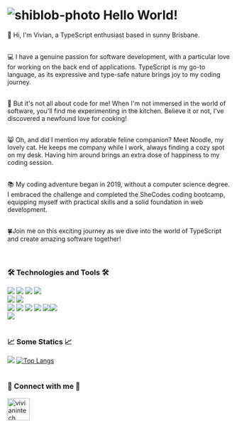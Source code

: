 # ![shiblob-photo](https://user-images.githubusercontent.com/36681929/124338565-fccca680-dbeb-11eb-88aa-852dc1ada0ab.png) Hello World!
:cherry_blossom: Hi, I'm Vivian, a TypeScript enthusiast based in sunny Brisbane.<br /><br />

:computer: I have a genuine passion for software development, with a particular love for working on the back end of applications. TypeScript is my go-to language, as its expressive and type-safe nature brings joy to my coding journey.<br /><br />

:pizza: But it's not all about code for me! When I'm not immersed in the world of software, you'll find me experimenting in the kitchen. Believe it or not, I've discovered a newfound love for cooking!<br /><br />

:smile_cat: Oh, and did I mention my adorable feline companion? Meet Noodle, my lovely cat. He keeps me company while I work, always finding a cozy spot on my desk. Having him around brings an extra dose of happiness to my coding session.<br /><br />

:books: My coding adventure began in 2019, without a computer science degree. I embraced the challenge and completed the SheCodes coding bootcamp, equipping myself with practical skills and a solid foundation in web development.<br /><br />

:four_leaf_clover:Join me on this exciting journey as we dive into the world of TypeScript and create amazing software together!<br /><br />

#

### :hammer_and_wrench: Technologies and Tools :hammer_and_wrench:
![](https://img.shields.io/static/v1?label=Code&message=JavaScript&color=ff69b4) ![](https://img.shields.io/static/v1?label=Code&message=TypeScript&color=ff69b4) ![](https://img.shields.io/static/v1?label=Code&message=PHP&color=ff69b4) ![](https://img.shields.io/static/v1?label=Code&message=Python&color=ff69b4) <br />
![](https://img.shields.io/static/v1?label=DB&message=MySQL&color=success) ![](https://img.shields.io/static/v1?label=DB&message=MariaDB&color=success) <br />
![](https://img.shields.io/static/v1?label=Tools&message=ReactJS&color=blueviolet) ![](https://img.shields.io/static/v1?label=Tools&message=Angular&color=blueviolet) ![](https://img.shields.io/static/v1?label=Tools&message=Django&color=blueviolet) ![](https://img.shields.io/static/v1?label=Tools&message=Pandas&color=blueviolet) ![](https://img.shields.io/static/v1?label=Tools&message=GitHub&color=blueviolet)![](https://img.shields.io/static/v1?label=Tools&message=GitLab&color=blueviolet)<br />
![](https://img.shields.io/static/v1?label=Platform&message=Appian&color=important) <br />

#

### :chart_with_upwards_trend:	Some Statics :chart_with_upwards_trend:	
[![](https://github-readme-stats.vercel.app/api?username=vivianintech&count_private=true&show_icons=true&theme=synthwave)](https://github.com/vivianintech/github-readme-stats)
[![Top Langs](https://github-readme-stats.vercel.app/api/top-langs/?username=vivianintech&hide=html,css&theme=synthwave)](https://github.com/vivianintech/github-readme-stats)

#

### :ribbon: Connect with me :ribbon: <br />
<a href="https://www.linkedin.com/in/vivianqut/">
<img border="0" alt="vivianintech" src="https://user-images.githubusercontent.com/36681929/124339042-9eed8e00-dbee-11eb-873f-b49e5b1795d5.png" width="auto" height="50">
</a>
